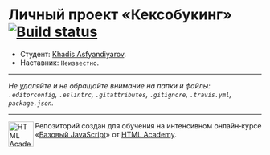 # Личный проект «Кексобукинг» [![Build status][travis-image]][travis-url]

* Студент: [Khadis Asfyandiyarov](https://up.htmlacademy.ru/javascript/11/user/112475).
* Наставник: `Неизвестно`.

---

_Не удаляйте и не обращайте внимание на папки и файлы:_<br>
_`.editorconfig`, `.eslintrc`, `.gitattributes`, `.gitignore`, `.travis.yml`, `package.json`._

---

<a href="https://htmlacademy.ru/intensive/javascript"><img align="left" width="50" height="50" title="HTML Academy" src="https://up.htmlacademy.ru/static/img/intensive/javascript/logo-for-github.svg"></a>

Репозиторий создан для обучения на интенсивном онлайн‑курсе «[Базовый JavaScript](https://htmlacademy.ru/intensive/javascript)» от [HTML Academy](https://htmlacademy.ru).

[travis-image]: https://travis-ci.org/htmlacademy-javascript/112475-keksobooking.svg?branch=master
[travis-url]: https://travis-ci.org/htmlacademy-javascript/112475-keksobooking
